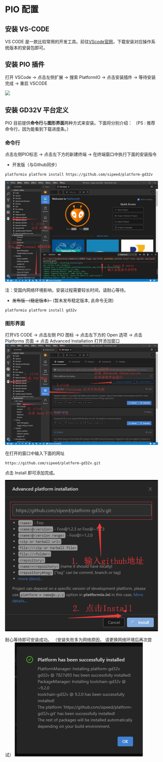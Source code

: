 PIO 配置
=====

## 安装 VS-CODE
VS CODE 是一款比较常用的开发工具。前往[VScode官网](https://code.visualstudio.com/ "VScode官网")，下载安装对应操作系统版本的安装包即可。

## 安装 PIO 插件
打开 VSCode -> 点击左侧扩展 -> 搜索 PlatformIO -> 点击安装插件 -> 等待安装完成 -> 重启 VSCODE

![](http://blog.sipeed.com/wp-content/uploads/2019/04/0d501a8515a735fba54e2f5de908cd1e.png)

## 安装 GD32V 平台定义

PIO 目前提供**命令行**与**图形界面**两种方式来安装。下面将分别介绍：
（PS : 推荐命令行，因为能看到下载进度条。）

### 命令行

点击左侧PIO标志 -> 点击左下方的新建终端 -> 在终端窗口中执行下面的安装指令

* 开发版（与Github同步）
```
platformio platform install https://github.com/sipeed/platform-gd32v
```
![](../../assets/pio_install_gd32v.png)
 
注：受国内网络环境影响，安装过程需要较长时间，请耐心等待。

* ~~发布版 （稳定版本）~~ (暂未发布稳定版本, 此命令无效)
```
platformio platform install gd32v
```

### 图形界面

打开VS CODE -> 点击左侧 PIO 图标 -> 点击左下方的 Open 选项 -> 点击 Platforms 页面 -> 点击 Advanced Installation 打开添加窗口
![](../../assets/pio_install_add_gd32v_step1.png)

在打开的窗口中输入下面的网址 
```
https://github.com/sipeed/platform-gd32v.git
```

点击 Install 即可添加完成。

![](../../assets/pio_install_add_gd32v_step2.png)

耐心等待即可安装成功。 （安装失败多为网络原因， 请更换网络环境后再次尝试）
![](../../assets/pio_install_add_gd32v_step3.png)
